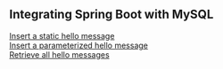 ## Integrating Spring Boot with MySQL
[Insert a static hello message](http://cs5200-fall2018-tian.us-east-2.elasticbeanstalk.com/api/hello/insert)   
[Insert a parameterized hello message](http://cs5200-fall2018-tian.us-east-2.elasticbeanstalk.com/api/hello/insert/Stay%20Foolish)   
[Retrieve all hello messages](http://cs5200-fall2018-tian.us-east-2.elasticbeanstalk.com/api/hello/select/all)   
